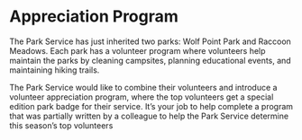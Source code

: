 # Appreciation Program

The Park Service has just inherited two parks: Wolf Point Park and Raccoon Meadows. Each park has a volunteer program where volunteers help maintain the parks by cleaning campsites, planning educational events, and maintaining hiking trails.

The Park Service would like to combine their volunteers and introduce a volunteer appreciation program, where the top volunteers get a special edition park badge for their service. It’s your job to help complete a program that was partially written by a colleague to help the Park Service determine this season’s top volunteers

